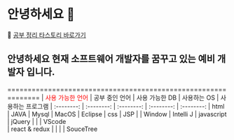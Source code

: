 # 안녕하세요 👋


🔖 [공부 정리 타스토리 바로가기](https://duridan-program.tistory.com/)


## 안녕하세요 현재 소프트웨어 개발자를 꿈꾸고 있는 예비 개발자 입니다.

============================================================== 
|  <blackground style="color:red">사용 가능한 언어</blackground>  |  공부 중인 언어  | 사용 가능한 DB  |  사용하는 OS  | 사용하는 프로그램
| :--------:     |    :--------: |  :--------:  | :--------: |  :--------:
| html           |     JAVA      |    Mysql     |   MacOS    |    Eclipse
| css            |     JSP       |              |   Window   |    Intelli J
| javascript     |     jQuery    |              |            |    VScode  
| react & redux  |               |              |            |    SouceTree 








